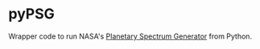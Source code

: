 # pyPSG
Wrapper code to run NASA's [Planetary Spectrum Generator](https://psg.gsfc.nasa.gov/) from Python.
